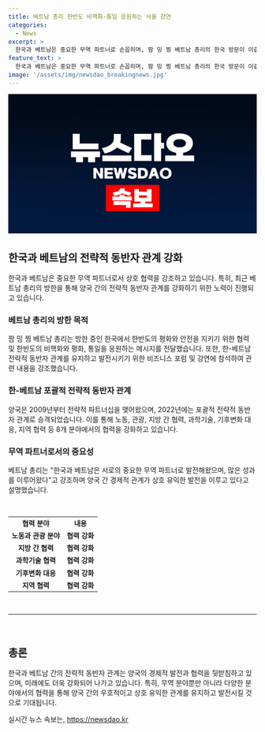 ```yaml
---
title: 베트남 총리 한반도 비핵화·통일 응원하는 서울 강연
categories:
  - News
excerpt: >
  한국과 베트남은 중요한 무역 파트너로 손꼽히며, 팜 밍 찡 베트남 총리의 한국 방문이 이같은 관계를 강화하는 계기가 됐다. 총리는 한반도의 비핵화와 평화, 통일을 지지하며 동해의 안전을 위해 협력을 강조하고, 양국 관계를 포괄적 전략적 동반자 관계로 유지하고 발전시키기를 강조했다. 또한, 노동, 관광, 지역 협력 등 8개 분야에서 협력을 강화하고, 한국 투자에 대한 긍정적인 평가와 10억불 규모의 상당한 사업에 대한 논의도 이루어졌다. 이를 통해 찡 총리의 방한은 양국의 관계를 한층 끈끈하게 만들었다.
feature_text: >
  한국과 베트남은 중요한 무역 파트너로 손꼽히며, 팜 밍 찡 베트남 총리의 한국 방문이 이같은 관계를 강화하는 계기가 됐다. 총리는 한반도의 비핵화와 평화, 통일을 지지하며 동해의 안전을 위해 협력을 강조하고, 양국 관계를 포괄적 전략적 동반자 관계로 유지하고 발전시키기를 강조했다. 또한, 노동, 관광, 지역 협력 등 8개 분야에서 협력을 강화하고, 한국 투자에 대한 긍정적인 평가와 10억불 규모의 상당한 사업에 대한 논의도 이루어졌다. 이를 통해 찡 총리의 방한은 양국의 관계를 한층 끈끈하게 만들었다.
image: '/assets/img/newsdao_breakingnews.jpg'
---
```


<p><img src="/assets/img/newsdao_breakingnews.jpg" alt="ranknews 속보" /></p>

<h2 data-ke-size="size26">한국과 베트남의 전략적 동반자 관계 강화</h2>

<p data-ke-size="size16">한국과 베트남은 중요한 무역 파트너로서 상호 협력을 강조하고 있습니다. 특히, 최근 베트남 총리의 방한을 통해 양국 간의 전략적 동반자 관계를 강화하기 위한 노력이 진행되고 있습니다.</p>

<h3>베트남 총리의 방한 목적</h3>

<p data-ke-size="size16">팜 밍 찡 베트남 총리는 방한 중인 한국에서 한반도의 평화와 안전을 지키기 위한 협력 및 한반도의 비핵화와 평화, 통일을 응원하는 메시지를 전달했습니다. 또한, 한-베트남 전략적 동반자 관계를 유지하고 발전시키기 위한 비즈니스 포럼 및 강연에 참석하여 관련 내용을 강조했습니다.</p>

<h3>한-베트남 포괄적 전략적 동반자 관계</h3>

<p data-ke-size="size16">양국은 2009년부터 전략적 파트너십을 맺어왔으며, 2022년에는 포괄적 전략적 동반자 관계로 승격되었습니다. 이를 통해 노동, 관광, 지방 간 협력, 과학기술, 기후변화 대응, 지역 협력 등 8개 분야에서의 협력을 강화하고 있습니다.</p>

<h3>무역 파트너로서의 중요성</h3>

<p data-ke-size="size16">베트남 총리는 "한국과 베트남은 서로의 중요한 무역 파트너로 발전해왔으며, 많은 성과를 이루어왔다"고 강조하며 양국 간 경제적 관계가 상호 유익한 발전을 이루고 있다고 설명했습니다.</p>

<p data-ke-size="size16">&nbsp;</p>

<table>
<tbody>
<tr>
<td style="text-align: center; height: 17px;"><b>협력 분야</b></td>
<td style="text-align: center; height: 17px;"><b>내용</b></td>
</tr>
<tr>
<td style="text-align: center; height: 17px;"><b>노동과 관광 분야</b></td>
<td style="text-align: center; height: 17px;"><b>협력 강화</b></td>
</tr>
<tr>
<td style="text-align: center; height: 17px;"><b>지방 간 협력</b></td>
<td style="text-align: center; height: 17px;"><b>협력 강화</b></td>
</tr>
<tr>
<td style="text-align: center; height: 17px;"><b>과학기술 협력</b></td>
<td style="text-align: center; height: 17px;"><b>협력 강화</b></td>
</tr>
<tr>
<td style="text-align: center; height: 17px;"><b>기후변화 대응</b></td>
<td style="text-align: center; height: 17px;"><b>협력 강화</b></td>
</tr>
<tr>
<td style="text-align: center; height: 17px;"><b>지역 협력</b></td>
<td style="text-align: center; height: 17px;"><b>협력 강화</b></td>
</tr>
</tbody>
</table>

<p data-ke-size="size16">&nbsp;</p>

<hr>

<p data-ke-size="size16">&nbsp;</p>

<h2 data-ke-size="size26">총론</h2>

<p data-ke-size="size16">한국과 베트남 간의 전략적 동반자 관계는 양국의 경제적 발전과 협력을 뒷받침하고 있으며, 미래에도 더욱 강화되어 나가고 있습니다. 특히, 무역 분야뿐만 아니라 다양한 분야에서의 협력을 통해 양국 간의 우호적이고 상호 유익한 관계를 유지하고 발전시킬 것으로 기대됩니다.</p>
실시간 뉴스 속보는, <a href="https://newsdao.kr" rel="dofollow">https://newsdao.kr</a>


